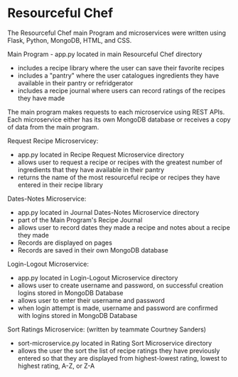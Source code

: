 # Resourceful Chef
The Resourceful Chef main Program and microservices were written using Flask, Python, MongoDB, HTML, and CSS.

Main Program - app.py located in main Resourceful Chef directory
  * includes a recipe library where the user can save their favorite recipes
  * includes a "pantry" where the user catalogues ingredients they have available in their pantry or refridgerator
  * includes a recipe journal where users can record ratings of the recipes they have made 

The main program makes requests to each microservice using REST APIs. 
Each microservice either has its own MongoDB database or receives a copy of data from the main program.

Request Recipe Microservicey:
  * app.py located in Recipe Request Microservice directory
  * allows user to request a recipe or recipes with the greatest number of ingredients that they have available in their pantry
  * returns the name of the most resourceful recipe or recipes they have entered in their recipe library

Dates-Notes Microservice:
  * app.py located in Journal Dates-Notes Microservice directory
  * part of the Main Program's Recipe Journal
  * allows user to record dates they made a recipe and notes about a recipe they made
  * Records are displayed on pages
  * Records are saved in their own MongoDB database

Login-Logout Microservice:
  * app.py located in Login-Logout Microservice directory
  * allows user to create username and password, on successful creation logins stored in MongoDB Database
  * allows user to enter their username and password
  * when login attempt is made, username and password are confirmed with logins stored in MongoDB Database

Sort Ratings Microservice:   (written by teammate Courtney Sanders)
  * sort-microservice.py located in Rating Sort Microservice directory
  * allows the user the sort the list of recipe ratings they have previously entered so that they are displayed from highest-lowest rating, lowest to highest rating, A-Z, or Z-A

